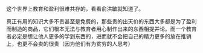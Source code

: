 这个世界上教育和盈利很难共存的，看看俞洪敏就知道了。

真正有用的知识大多不贵甚至是免费的，那些贵的出天价的东西大多都是为了盈利而制造的商品，它们根本无法与教育者用心制作出来的东西相提并论。而一个教育者必定是想让他人更多的学到东西的，进而就不会把自己的精力更多的放在推销上，也更不会卖的很贵（因为他们有为贫穷的人思考）